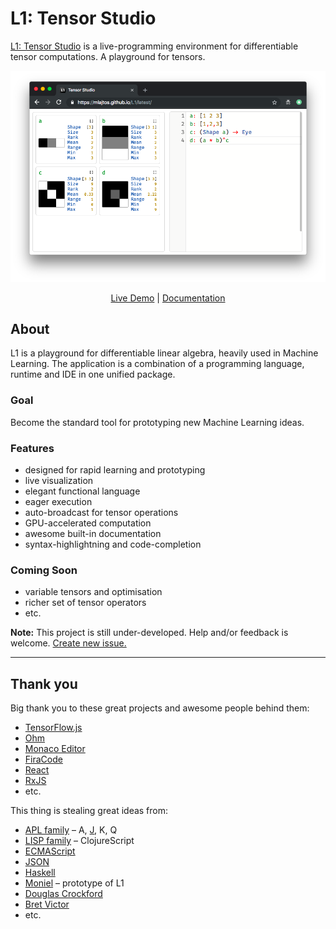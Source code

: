 # L1: Tensor Studio
[L1: Tensor Studio](https://mlajtos.github.io/L1/latest/) is a live-programming environment for differentiable tensor computations. A playground for tensors.

[![Screenshot](Screenshots/Screenshot3.png)](https://mlajtos.github.io/L1/latest/)

<p align="center"><a href="https://mlajtos.github.io/L1/latest/">Live Demo</a> | <a href="https://github.com/mlajtos/L1/blob/master/src/components/Interpreter/modules/Documentation/doc.md">Documentation</a></p>

## About

L1 is a playground for differentiable linear algebra, heavily used in Machine Learning. The application is a combination of a programming language, runtime and IDE in one unified package.

### Goal

Become the standard tool for prototyping new Machine Learning ideas.

### Features
* designed for rapid learning and prototyping
* live visualization
* elegant functional language
* eager execution
* auto-broadcast for tensor operations
* GPU-accelerated computation
* awesome built-in documentation
* syntax-highlightning and code-completion

### Coming Soon
* variable tensors and optimisation
* richer set of tensor operators
* etc.

**Note:** This project is still under-developed. Help and/or feedback is welcome. [Create new issue.](https://github.com/mlajtos/L1/issues/new)

---

## Thank you

Big thank you to these great projects and awesome people behind them:
- [TensorFlow.js](https://github.com/tensorflow/tfjs)
- [Ohm](https://github.com/harc/ohm)
- [Monaco Editor](https://github.com/Microsoft/monaco-editor)
- [FiraCode](https://github.com/tonsky/FiraCode)
- [React](https://github.com/facebook/react)
- [RxJS](https://github.com/Reactive-Extensions/RxJS)
- etc.

This thing is stealing great ideas from:
- [APL family](https://en.wikipedia.org/wiki/APL_(programming_language)) – A, [J](https://en.wikipedia.org/wiki/J_(programming_language)), K, Q
- [LISP family](https://en.wikipedia.org/wiki/Lisp_(programming_language)) – ClojureScript
- [ECMAScript](https://en.wikipedia.org/wiki/JavaScript)
- [JSON](https://www.json.org/)
- [Haskell](https://en.wikipedia.org/wiki/Haskell_(programming_language))
- [Moniel](https://github.com/mlajtos/moniel) – prototype of L1
- [Douglas Crockford](https://www.youtube.com/watch?v=NPB34lDZj3E)
- [Bret Victor](https://vimeo.com/36579366)
- etc.
